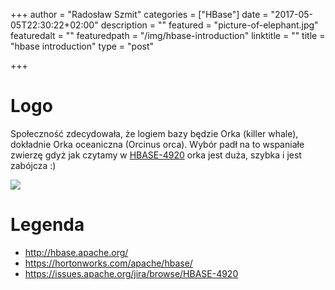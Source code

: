 +++
author = "Radosław Szmit"
categories = ["HBase"]
date = "2017-05-05T22:30:22+02:00"
description = ""
featured = "picture-of-elephant.jpg"
featuredalt = ""
featuredpath = "/img/hbase-introduction"
linktitle = ""
title = "hbase introduction"
type = "post"

+++


# Logo

Społeczność zdecydowała, że logiem bazy będzie Orka (killer whale), dokładnie Orka oceaniczna (Orcinus orca). Wybór padł na to wspaniałe zwierzę gdyż jak czytamy w [HBASE-4920](https://issues.apache.org/jira/browse/HBASE-4920) orka jest duża, szybka i jest zabójcza :)

![](/img/hbase-introduction/Apache_HBase_Orca_Logo_1.jpg)

# Legenda
* http://hbase.apache.org/
* https://hortonworks.com/apache/hbase/
* https://issues.apache.org/jira/browse/HBASE-4920